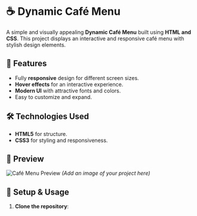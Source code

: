 # ☕ Dynamic Café Menu

A simple and visually appealing **Dynamic Café Menu** built using **HTML and CSS**. This project displays an interactive and responsive café menu with stylish design elements.

## 🚀 Features
- Fully **responsive** design for different screen sizes.
- **Hover effects** for an interactive experience.
- **Modern UI** with attractive fonts and colors.
- Easy to customize and expand.

## 🛠️ Technologies Used
- **HTML5** for structure.
- **CSS3** for styling and responsiveness.

## 📸 Preview
![Café Menu Preview](./https://github.com/Harish-Kuppusamy/CAFE-MENU/blob/main/Screenshot%202025-02-18%20105835.png) *(Add an image of your project here)*

## 🔧 Setup & Usage
1. **Clone the repository**:
   
